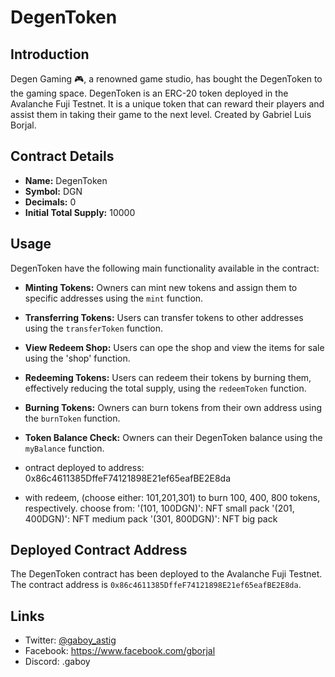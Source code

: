 # DegenToken

## Introduction

Degen Gaming 🎮, a renowned game studio, has bought the DegenToken to the gaming space. DegenToken is an ERC-20 token deployed 
in the Avalanche Fuji Testnet. It is a unique token that can reward their players and assist them in taking their game to the 
next level. Created by Gabriel Luis Borjal.

## Contract Details

- **Name:** DegenToken
- **Symbol:** DGN
- **Decimals:** 0
- **Initial Total Supply:** 10000

## Usage

DegenToken have the following main functionality available in the contract:

- **Minting Tokens:** Owners can mint new tokens and assign them to specific addresses using the `mint` function.
- **Transferring Tokens:** Users can transfer tokens to other addresses using the `transferToken` function.
- **View Redeem Shop:** Users can ope the shop and view the items for sale using the 'shop' function.
- **Redeeming Tokens:** Users can redeem their tokens by burning them, effectively reducing the total supply, using the `redeemToken` function.
- **Burning Tokens:** Owners can burn tokens from their own address using the `burnToken` function.
- **Token Balance Check:** Owners can their DegenToken balance using the `myBalance` function.

- ontract deployed to address: 0x86c4611385DffeF74121898E21ef65eafBE2E8da
- with redeem, (choose either: 101,201,301) to burn 100, 400, 800 tokens, respectively.
  choose from:
  '(101, 100DGN)': NFT small pack
  '(201, 400DGN)': NFT medium pack
  '(301, 800DGN)': NFT big pack

## Deployed Contract Address

The DegenToken contract has been deployed to the Avalanche Fuji Testnet. 
The contract address is `0x86c4611385DffeF74121898E21ef65eafBE2E8da`.

## Links

- Twitter: [@gaboy_astig](https://twitter.com/gaboy_astig)
- Facebook: https://www.facebook.com/gborjal
- Discord: .gaboy
